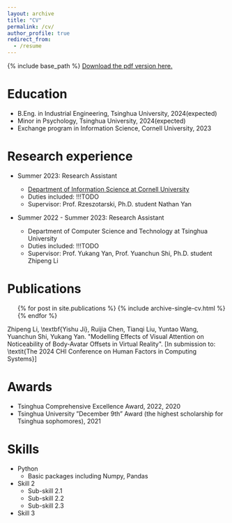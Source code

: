 ```yaml
---
layout: archive
title: "CV"
permalink: /cv/
author_profile: true
redirect_from:
  - /resume
---
```


{% include base_path %}
[Download the pdf version here.](https://yishu-ji.github.io/files/YishuJI_s_CV.pdf)

Education
======
* B.Eng. in Industrial Engineering, Tsinghua University, 2024(expected)
* Minor in Psychology, Tsinghua University, 2024(expected)
* Exchange program in Information Science, Cornell University, 2023

Research experience
======
* Summer 2023: Research Assistant
  * [Department of Information Science at Cornell University](https://infosci.cornell.edu/)
  * Duties included: !!!TODO
  * Supervisor: Prof. Rzeszotarski, Ph.D. student Nathan Yan

* Summer 2022 - Summer 2023: Research Assistant
  * Department of Computer Science and Technology at Tsinghua University
  * Duties included: !!!TODO
  * Supervisor: Prof. Yukang Yan, Prof. Yuanchun Shi, Ph.D. student Zhipeng Li

Publications
======
  <ul>{% for post in site.publications %}
    {% include archive-single-cv.html %}
  {% endfor %}</ul>
  Zhipeng Li, \textbf{Yishu Ji}, Ruijia Chen, Tianqi Liu, Yuntao Wang, Yuanchun Shi, Yukang Yan. "Modelling Effects of Visual Attention on Noticeability of Body-Avatar Offsets in
Virtual Reality". [In submission to: \textit{The 2024 CHI Conference on
Human Factors in Computing Systems}]

Awards
======
* Tsinghua Comprehensive Excellence Award, 2022, 2020
* Tsinghua University ”December 9th” Award (the highest scholarship for Tsinghua sophomores), 2021

Skills
======
* Python
  * Basic packages including Numpy, Pandas
* Skill 2
  * Sub-skill 2.1
  * Sub-skill 2.2
  * Sub-skill 2.3
* Skill 3
